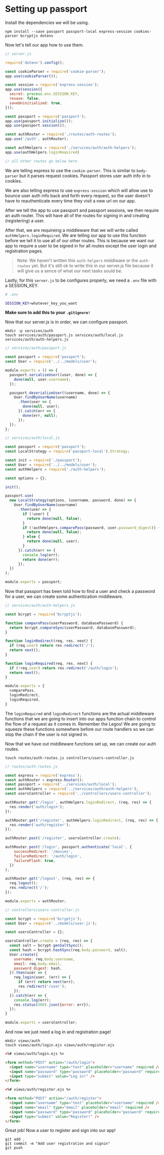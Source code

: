# Setting up passport

Install the dependencies we will be using.

```
npm install --save passport passport-local express-session cookies-parser bcryptjs dotenv
```

Now let's tell our app how to use them.

```javascript
// server.js

require('dotenv').config();

const cookieParser = require('cookie-parser');
app.use(cookieParser());

const session = require('express-session');
app.use(session({
  secret: process.env.SESSION_KEY,
  resave: false,
  saveUninitialized: true,
}));

const passport = require('passport');
app.use(passport.initialize());
app.use(passport.session());

const authRouter = require('./routes/auth-routes');
app.use('/auth', authRouter);

const authHelpers = require('./services/auth/auth-helpers');
app.use(authHelpers.loginRequired)

// all other routes go below here
```

We are telling express to use the `cookie-parser`. This is similar to `body-parser` but it parses request cookies. Passport stores user auth info in to cookies.

We are also telling express to use `express-session` which will allow use to bounce user auth info back and forth every request, so the user doesn't have to reauthenticate every time they visit a new url on our app.

After we tell the app to use passport and passport sessions, we then require an auth router. This will have all of the routes for signing in and creating (registering) a user.

After that, we are requireing a middleware that we will write called `authHelpers.loginRequired`. We are telling our app to use this function before we tell it to use all of our other routes. This is because we want our app to require a user to be signed in for all routes except the user login and registration pages.

> Note: We haven't written this `auth-helpers` middlware or the `auth-routes` yet. But it's still ok to write this in our server.js file because it will give us a sence of what our next tasks sould be.

Lastly, for this `server.js` to be configures properly, we need a `.env` file with a SESSION_KEY.

```bash
# .env

SESSION_KEY=whatever_key_you_want
```

**Make sure to add this to your `.gitignore!`**

Now that our server.js is in order, we can configure passport.

```
mkdir -p services/auth
touch services/auth/passport.js services/auth/local.js services/auth/auth-helpers.js
```

```javascript
// services/auth/passport.js

const passport = require('passport');
const User = require('../../models/user');

module.exports = () => {
  passport.serializeUser((user, done) => {
    done(null, user.username);
  });

  passport.deserializeUser((username, done) => {
    User.findByUserName(username)
      .then(user => {
        done(null, user);
      }).catch(err => {
        done(err, null);
      });
  });
};
```

```javascript
// services/auth/local.js

const passport = require('passport');
const LocalStrategy = require('passport-local').Strategy;

const init = require('./passport');
const User = require('../../models/user');
const authHelpers = require('./auth-helpers');

const options = {};

init();

passport.use(
  new LocalStrategy(options, (username, password, done) => {
    User.findByUserName(username)
      .then(user => {
        if (!user) {
          return done(null, false);
        }
        if (!authHelpers.comparePass(password, user.password_digest)) {
          return done(null, false);
        } else {
          return done(null, user);
        }
      }).catch(err => {
        console.log(err);
        return done(err);
      });
  })
);

module.exports = passport;
```

Now that passport has been told how to find a user and check a password for a user, we can create some authentication middleware.

```javascript
// services/auth/auth-helpers.js

const bcrypt = require('bcryptjs');

function comparePass(userPassword, databasePassword) {
  return bcrypt.compareSync(userPassword, databasePassword);
}

function loginRedirect(req, res, next) {
  if (req.user) return res.redirect('/');
  return next();
}

function loginRequired(req, res, next) {
  if (!req.user) return res.redirect('/auth/login');
  return next();
}

module.exports = {
  comparePass,
  loginRedirect,
  loginRequired,
}
```

The `loginRequired` and `loginRedirect` functions are the actual middleware functions that we are going to insert into our apps function chain to control the flow of a request as it comes in. Remember the Legos! We are going to squeeze these functions somewhere before our route handlers so we can stop the chain if the user is not signed in.

Now that we have out middleware functions set up, we can create our auth routes.

```
touch routes/auth-routes.js controllers/users-controller.js
```

```javascript
// routes/auth-routes.js

const express = require('express');
const authRouter = express.Router();
const passport = require('../services/auth/local');
const authHelpers = require('../services/auth/auth-helpers');
const usersController = require('../controllers/users-controller');

authRouter.get('/login', authHelpers.loginRedirect, (req, res) => {
  res.render('auth/login');
});

authRouter.get('/register', authHelpers.loginRedirect, (req, res) => {
  res.render('auth/register');
});

authRouter.post('/register', usersController.create);

authRouter.post('/login', passport.authenticate('local', {
    successRedirect: '/movies',
    failureRedirect: '/auth/login',
    failureFlash: true,
  })
);

authRouter.get('/logout', (req, res) => {
  req.logout();
  res.redirect('/');
});

module.exports = authRouter;
```

```javascript
// controllers/users-controller.js

const bcrypt = require('bcryptjs');
const User = require('../models/user.js');

const usersController = {};

usersController.create = (req, res) => {
  const salt = bcrypt.genSaltSync();
  const hash = bcrypt.hashSync(req.body.password, salt);
  User.create({
    username: req.body.username,
    email: req.body.email,
    password_digest: hash,
  }).then(user => {
    req.login(user, (err) => {
      if (err) return next(err);
      res.redirect('/user');
    });
  }).catch(err => {
    console.log(err);
    res.status(500).json({error: err});
  });
}

module.exports = usersController;
```

And now we just need a log in and registration page!

```
mkdir views/auth
touch views/auth/login.ejs views/auth/register.ejs
```

```html
<%# views/auth/login.ejs %>

<form method="POST" action="/auth/login">
  <input name="username" type="text" placeholder="username" required />
  <input name="password" type="password" placeholder="password" required />
  <input type="submit" value="Log in!" />
</form>
```

```html
<%# views/auth/register.ejs %>

<form method="POST" action="/auth/register">
  <input name="username" type="text" placeholder="username" required />
  <input name="email" type="email" placeholder="email" required />
  <input name="password" type="password" placeholder="password" required />
  <input type="submit" value="Register!" />
</form>
```

Great job! Now a user to register and sign into our app!

```
git add .
git commit -m "Add user registration and signin"
git push
```
